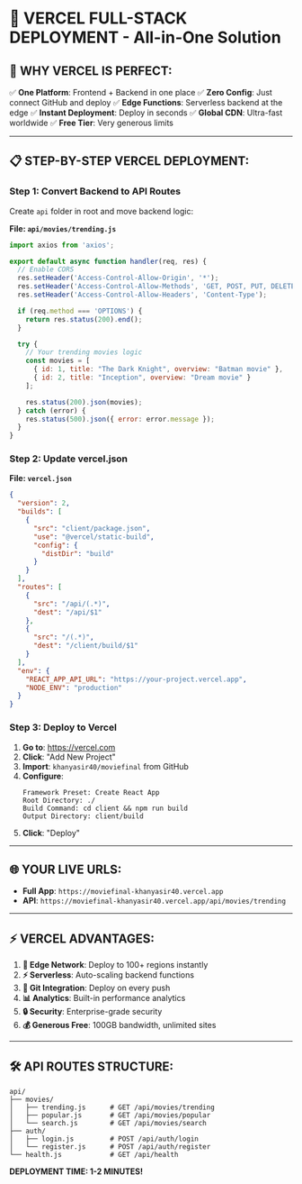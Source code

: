 # 🎯 VERCEL FULL-STACK DEPLOYMENT - All-in-One Solution

## 🚀 **WHY VERCEL IS PERFECT:**

✅ **One Platform**: Frontend + Backend in one place
✅ **Zero Config**: Just connect GitHub and deploy
✅ **Edge Functions**: Serverless backend at the edge
✅ **Instant Deployment**: Deploy in seconds
✅ **Global CDN**: Ultra-fast worldwide
✅ **Free Tier**: Very generous limits

---

## 📋 **STEP-BY-STEP VERCEL DEPLOYMENT:**

### **Step 1: Convert Backend to API Routes**

Create `api` folder in root and move backend logic:

**File: `api/movies/trending.js`**
```javascript
import axios from 'axios';

export default async function handler(req, res) {
  // Enable CORS
  res.setHeader('Access-Control-Allow-Origin', '*');
  res.setHeader('Access-Control-Allow-Methods', 'GET, POST, PUT, DELETE, OPTIONS');
  res.setHeader('Access-Control-Allow-Headers', 'Content-Type');

  if (req.method === 'OPTIONS') {
    return res.status(200).end();
  }

  try {
    // Your trending movies logic
    const movies = [
      { id: 1, title: "The Dark Knight", overview: "Batman movie" },
      { id: 2, title: "Inception", overview: "Dream movie" }
    ];

    res.status(200).json(movies);
  } catch (error) {
    res.status(500).json({ error: error.message });
  }
}
```

### **Step 2: Update vercel.json**

**File: `vercel.json`**
```json
{
  "version": 2,
  "builds": [
    {
      "src": "client/package.json",
      "use": "@vercel/static-build",
      "config": {
        "distDir": "build"
      }
    }
  ],
  "routes": [
    {
      "src": "/api/(.*)",
      "dest": "/api/$1"
    },
    {
      "src": "/(.*)",
      "dest": "/client/build/$1"
    }
  ],
  "env": {
    "REACT_APP_API_URL": "https://your-project.vercel.app",
    "NODE_ENV": "production"
  }
}
```

### **Step 3: Deploy to Vercel**

1. **Go to**: https://vercel.com
2. **Click**: "Add New Project"
3. **Import**: `khanyasir40/moviefinal` from GitHub
4. **Configure**:
   ```
   Framework Preset: Create React App
   Root Directory: ./
   Build Command: cd client && npm run build
   Output Directory: client/build
   ```
5. **Click**: "Deploy"

---

## 🌐 **YOUR LIVE URLS:**

- **Full App**: `https://moviefinal-khanyasir40.vercel.app`
- **API**: `https://moviefinal-khanyasir40.vercel.app/api/movies/trending`

---

## ⚡ **VERCEL ADVANTAGES:**

1. **🚀 Edge Network**: Deploy to 100+ regions instantly
2. **⚡ Serverless**: Auto-scaling backend functions
3. **🔄 Git Integration**: Deploy on every push
4. **📊 Analytics**: Built-in performance analytics
5. **🔒 Security**: Enterprise-grade security
6. **💰 Generous Free**: 100GB bandwidth, unlimited sites

---

## 🛠️ **API ROUTES STRUCTURE:**

```
api/
├── movies/
│   ├── trending.js      # GET /api/movies/trending
│   ├── popular.js       # GET /api/movies/popular
│   └── search.js        # GET /api/movies/search
├── auth/
│   ├── login.js         # POST /api/auth/login
│   └── register.js      # POST /api/auth/register
└── health.js            # GET /api/health
```

**DEPLOYMENT TIME: 1-2 MINUTES!**